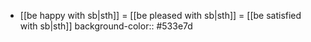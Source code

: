- [[be happy with sb|sth]] = [[be pleased with sb|sth]] = [[be satisfied with sb|sth]]
  background-color:: #533e7d